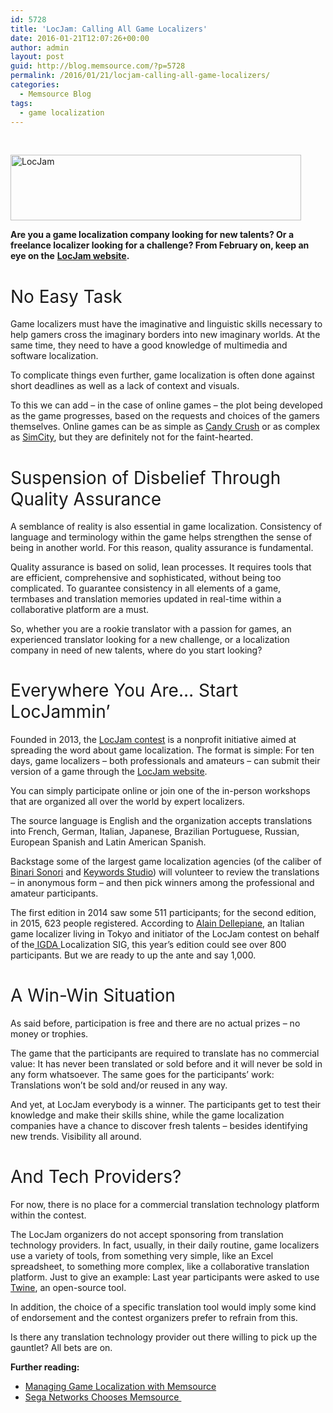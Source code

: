 ```yaml
---
id: 5728
title: 'LocJam: Calling All Game Localizers'
date: 2016-01-21T12:07:26+00:00
author: admin
layout: post
guid: http://blog.memsource.com/?p=5728
permalink: /2016/01/21/locjam-calling-all-game-localizers/
categories:
  - Memsource Blog
tags:
  - game localization
---
```

&nbsp;

[<img class=" wp-image-5736 size-full aligncenter" src="/wp-content/uploads/2016/01/LocJam-e1453372231807.png" alt="LocJam" width="465" height="105" data-id="5736" />](/wp-content/uploads/2016/01/LocJam-e1453372231807.png)

**Are you a game localization company looking for new talents? Or a freelance localizer looking for a challenge? From February on, keep an eye on the** [**LocJam website**](http://www.locjam.org/)**.**<!--more-->

# <span style="font-weight: 400;">No Easy Task</span>

<span style="font-weight: 400;">Game localizers must have the imaginative and linguistic skills necessary to help gamers cross the imaginary borders into new imaginary worlds. At the same time, they need to have a good knowledge of multimedia and software localization. </span>

<span style="font-weight: 400;">To complicate things even further, game localization is often done against short deadlines as well as a lack of context and visuals.</span>

<span style="font-weight: 400;">To this we can add &#8211; in the case of online games &#8211; the plot being developed as the game progresses, based on the requests and choices of the gamers themselves. Online games can be as simple as </span>[<span style="font-weight: 400;">Candy Crush</span>](http://candycrushsaga.com/) <span style="font-weight: 400;">or as complex as </span>[<span style="font-weight: 400;">SimCity</span>](http://www.simcity.com/)<span style="font-weight: 400;">, but they are definitely not for the faint-hearted.</span>

# <span style="font-weight: 400;">Suspension of Disbelief Through Quality Assurance</span>

<span style="font-weight: 400;">A semblance of reality is also essential in game localization. Consistency of language and terminology within the game helps strengthen the sense of being in another world. For this reason, quality assurance is fundamental.</span>

<span style="font-weight: 400;">Quality assurance is based on solid, lean processes. It requires tools that are efficient, comprehensive and sophisticated, without being too complicated. To guarantee consistency in all elements of a game, termbases and translation memories updated in real-time within a collaborative platform are a must. </span>

<span style="font-weight: 400;">So, whether you are a rookie translator with a passion for games, an experienced translator looking for a new challenge, or a localization company in need of new talents, where do you start looking?</span>

# <span style="font-weight: 400;">Everywhere You Are… Start LocJammin’</span>

<span style="font-weight: 400;">Founded in 2013, the </span>[<span style="font-weight: 400;">LocJam contest</span>](http://www.locjam.org/) <span style="font-weight: 400;">is a nonprofit initiative aimed at spreading the word about game localization. The format is simple: For ten days, game localizers &#8211; both professionals and amateurs &#8211; can submit their version of a game through the </span>[<span style="font-weight: 400;">LocJam website</span>](http://www.locjam.org/)<span style="font-weight: 400;">. </span>

<span style="font-weight: 400;">You can simply participate online or join one of the in-person workshops that are organized all over the world by expert localizers. </span>

<span style="font-weight: 400;">The source language is English and the organization accepts translations into French, German, Italian, Japanese, Brazilian Portuguese, Russian, European Spanish and Latin American Spanish.</span>

<span style="font-weight: 400;">Backstage some of the largest game localization agencies (of the caliber of </span>[<span style="font-weight: 400;">Binari Sonori</span>](http://www.binarisonori.com/index.php) <span style="font-weight: 400;">and </span>[<span style="font-weight: 400;">Keywords Studio</span>](http://www.keywordsstudios.com/)<span style="font-weight: 400;">) will volunteer to review the translations &#8211; in anonymous form &#8211; and then pick winners among the professional and amateur participants.</span>

<span style="font-weight: 400;">The first edition in 2014 saw some 511 participants; for the second edition, in 2015, 623 people registered. According to </span>[<span style="font-weight: 400;">Alain Dellepiane</span>](http://www.localization.it/)<span style="font-weight: 400;">, an Italian game localizer living in Tokyo and initiator of the LocJam contest on behalf of the</span>[ <span style="font-weight: 400;">IGDA </span>](http://www.igda.org/members/group_content_view.asp?group=121045&id=450710)<span style="font-weight: 400;">Localization SIG, this year’s edition could see over 800 participants. But we are ready to up the ante and say 1,000. </span>

# <span style="font-weight: 400;">A Win-Win Situation</span>

<span style="font-weight: 400;">As said before, participation is free and there are no actual prizes &#8211; no money or trophies. </span>

<span style="font-weight: 400;">The game that the participants are required to translate has no commercial value: It has never been translated or sold before and it will never be sold in any form whatsoever. The same goes for the participants’ work: Translations won’t be sold and/or reused in any way.</span>

<span style="font-weight: 400;">And yet, at LocJam everybody is a winner. The participants get to test their knowledge and make their skills shine, while the game localization companies have a chance to discover fresh talents &#8211; besides identifying new trends. Visibility all around.</span>

# <span style="font-weight: 400;">And Tech Providers?</span>

<span style="font-weight: 400;">For now, there is no place for a commercial translation technology platform within the contest. </span>

<span style="font-weight: 400;">The LocJam organizers do not accept sponsoring from translation technology providers. In fact, usually, in their daily routine, game localizers use a variety of tools, from something very simple, like an Excel spreadsheet, to something more complex, like a collaborative translation platform. Just to give an example: Last year participants were asked to use </span>[<span style="font-weight: 400;">Twine</span>](http://twinery.org/)<span style="font-weight: 400;">, an open-source tool. </span>

<span style="font-weight: 400;">In addition, the choice of a specific translation tool would imply some kind of endorsement and the contest organizers prefer to refrain from this. </span>

<span style="font-weight: 400;">Is there any translation technology provider out there willing to pick up the gauntlet? All bets are on.</span>

**Further reading:** 

  * <a href="/wp-content/uploads/2015/09/Game-Localization-Case-Study.pdf" target="_blank">Managing Game Localization with Memsource</a>
  * <a href="/wp-content/uploads/2015/09/SEGA-Case-Study.pdf" target="_blank">Sega Networks Chooses Memsource </a>